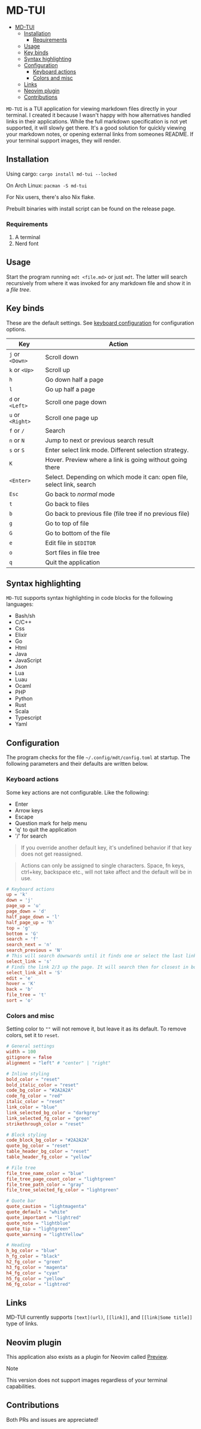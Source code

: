# MD-TUI

<!--toc:start-->

- [MD-TUI](#md-tui)
  - [Installation](#installation)
    - [Requirements](#requirements)
  - [Usage](#usage)
  - [Key binds](#key-binds)
  - [Syntax highlighting](#syntax-highlighting)
  - [Configuration](#configuration)
    - [Keyboard actions](#keyboard-actions)
    - [Colors and misc](#colors-and-misc)
  - [Links](#links)
  - [Neovim plugin](#neovim-plugin)
  - [Contributions](#contributions)

<!--toc:end-->

`MD-TUI` is a TUI application for viewing markdown files directly in your
terminal. I created it because I wasn't happy with how alternatives handled
links in their applications. While the full markdown specification is not yet
supported, it will slowly get there. It's a good solution for quickly viewing
your markdown notes, or opening external links from someones README. If your
terminal support images, they will render.

## Installation

Using cargo: `cargo install md-tui --locked`

On Arch Linux: `pacman -S md-tui`

For Nix users, there's also Nix flake.

Prebuilt binaries with install script can be found on the release page.

### Requirements

1. A terminal
2. Nerd font

## Usage

Start the program running `mdt <file.md>` or just `mdt`. The latter will search
recursively from where it was invoked for any markdown file and show it in a
_file tree_.

## Key binds

These are the default settings. See [keyboard configuration](#keyboard-actions)
for configuration options.

| Key              | Action                                                                 |
| ---------------- | ---------------------------------------------------------------------- |
| `j` or `<Down>`  | Scroll down                                                            |
| `k` or `<Up>`    | Scroll up                                                              |
| `h`              | Go down half a page                                                    |
| `l`              | Go up half a page                                                      |
| `d` or `<Left>`  | Scroll one page down                                                   |
| `u` or `<Right>` | Scroll one page up                                                     |
| `f` or `/`       | Search                                                                 |
| `n` or `N`       | Jump to next or previous search result                                 |
| `s` or `S`       | Enter select link mode. Different selection strategy.                  |
| `K`              | Hover. Preview where a link is going without going there               |
| `<Enter>`        | Select. Depending on which mode it can: open file, select link, search |
| `Esc`            | Go back to _normal_ mode                                               |
| `t`              | Go back to files                                                       |
| `b`              | Go back to previous file (file tree if no previous file)               |
| `g`              | Go to top of file                                                      |
| `G`              | Go to bottom of the file                                               |
| `e`              | Edit file in `$EDITOR`                                                 |
| `o`              | Sort files in file tree                                                |
| `q`              | Quit the application                                                   |

## Syntax highlighting

`MD-TUI` supports syntax highlighting in code blocks for the following
languages:

- Bash/sh
- C/C++
- Css
- Elixir
- Go
- Html
- Java
- JavaScript
- Json
- Lua
- Luau
- Ocaml
- PHP
- Python
- Rust
- Scala
- Typescript
- Yaml

## Configuration

The program checks for the file `~/.config/mdt/config.toml` at startup. The
following parameters and their defaults are written below.

### Keyboard actions

Some key actions are not configurable. Like the following:

- Enter
- Arrow keys
- Escape
- Question mark for help menu
- 'q' to quit the application
- '/' for search

> If you override another default key, it's undefined behavior if that key does
> not get reassigned.

> Actions can only be assigned to single characters. Space, fn keys, ctrl+key,
> backspace etc., will not take affect and the default will be in use.

```toml
# Keyboard actions
up = 'k'
down = 'j'
page_up = 'u'
page_down = 'd'
half_page_down = 'l'
half_page_up = 'h'
top = 'g'
bottom = 'G'
search = 'f'
search_next = 'n'
search_previous = 'N'
# This will search downwards until it finds one or select the last link in document.
select_link = 's'
# Finds the link 2/3 up the page. It will search then for closest in both direction.
select_link_alt = 'S'
edit = 'e'
hover = 'K'
back = 'b'
file_tree = 't'
sort = 'o'
```

### Colors and misc

Setting color to `""` will not remove it, but leave it as its default. To remove
colors, set it to `reset`.

```toml
# General settings
width = 100
gitignore = false
alignment = "left" # "center" | "right"

# Inline styling
bold_color = "reset"
bold_italic_color = "reset"
code_bg_color = "#2A2A2A"
code_fg_color = "red"
italic_color = "reset"
link_color = "blue"
link_selected_bg_color = "darkgrey"
link_selected_fg_color = "green"
strikethrough_color = "reset"

# Block styling
code_block_bg_color = "#2A2A2A"
quote_bg_color = "reset"
table_header_bg_color = "reset"
table_header_fg_color = "yellow"

# File tree
file_tree_name_color = "blue"
file_tree_page_count_color = "lightgreen"
file_tree_path_color = "gray"
file_tree_selected_fg_color = "lightgreen"

# Quote bar
quote_caution = "lightmagenta"
quote_default = "white"
quote_important = "lightred"
quote_note = "lightblue"
quote_tip = "lightgreen"
quote_warning = "lightYellow"

# Heading
h_bg_color = "blue"
h_fg_color = "black"
h2_fg_color = "green"
h3_fg_color = "magenta"
h4_fg_color = "cyan"
h5_fg_color = "yellow"
h6_fg_color = "lightred"
```

## Links

MD-TUI currently supports `[text](url)`, `[[link]]`, and `[[link|Some title]]`
type of links.

## Neovim plugin

This application also exists as a plugin for Neovim called
[Preview](https://github.com/henriklovhaug/Preview.nvim).

> [!NOTE]
>
> This version does not support images regardless of your terminal capabilities.

## Contributions

Both PRs and issues are appreciated!
